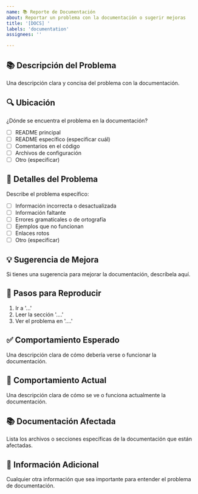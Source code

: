 ```yaml
---
name: 📚 Reporte de Documentación
about: Reportar un problema con la documentación o sugerir mejoras
title: '[DOCS] '
labels: 'documentation'
assignees: ''

---
```


## 📚 Descripción del Problema
Una descripción clara y concisa del problema con la documentación.

## 🔍 Ubicación
¿Dónde se encuentra el problema en la documentación?
- [ ] README principal
- [ ] README específico (especificar cuál)
- [ ] Comentarios en el código
- [ ] Archivos de configuración
- [ ] Otro (especificar)

## 📝 Detalles del Problema
Describe el problema específico:
- [ ] Información incorrecta o desactualizada
- [ ] Información faltante
- [ ] Errores gramaticales o de ortografía
- [ ] Ejemplos que no funcionan
- [ ] Enlaces rotos
- [ ] Otro (especificar)

## 💡 Sugerencia de Mejora
Si tienes una sugerencia para mejorar la documentación, descríbela aquí.

## 🔄 Pasos para Reproducir
1. Ir a '...'
2. Leer la sección '....'
3. Ver el problema en '....'

## ✅ Comportamiento Esperado
Una descripción clara de cómo debería verse o funcionar la documentación.

## 📱 Comportamiento Actual
Una descripción clara de cómo se ve o funciona actualmente la documentación.

## 📚 Documentación Afectada
Lista los archivos o secciones específicas de la documentación que están afectadas.

## 📝 Información Adicional
Cualquier otra información que sea importante para entender el problema de documentación.
